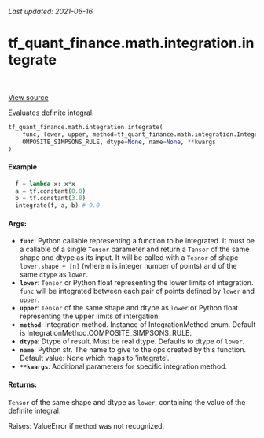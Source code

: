 <!--
This file is generated by a tool. Do not edit directly.
For open-source contributions the docs will be updated automatically.
-->

*Last updated: 2021-06-16.*

<div itemscope itemtype="http://developers.google.com/ReferenceObject">
<meta itemprop="name" content="tf_quant_finance.math.integration.integrate" />
<meta itemprop="path" content="Stable" />
</div>

# tf_quant_finance.math.integration.integrate

<!-- Insert buttons and diff -->

<table class="tfo-notebook-buttons tfo-api" align="left">
</table>

<a target="_blank" href="https://github.com/google/tf-quant-finance/blob/master/tf_quant_finance/math/integration/integrate.py">View source</a>



Evaluates definite integral.

```python
tf_quant_finance.math.integration.integrate(
    func, lower, upper, method=tf_quant_finance.math.integration.IntegrationMethod.C
    OMPOSITE_SIMPSONS_RULE, dtype=None, name=None, **kwargs
)
```



<!-- Placeholder for "Used in" -->

#### Example
```python
  f = lambda x: x*x
  a = tf.constant(0.0)
  b = tf.constant(3.0)
  integrate(f, a, b) # 9.0
```

#### Args:


* <b>`func`</b>: Python callable representing a function to be integrated. It must be a
  callable of a single `Tensor` parameter and return a `Tensor` of the same
  shape and dtype as its input. It will be called with a `Tesnor` of shape
  `lower.shape + [n]` (where n is integer number of points) and of the same
  `dtype` as `lower`.
* <b>`lower`</b>: `Tensor` or Python float representing the lower limits of
  integration. `func` will be integrated between each pair of points defined
  by `lower` and `upper`.
* <b>`upper`</b>: `Tensor` of the same shape and dtype as `lower` or Python float
  representing the upper limits of intergation.
* <b>`method`</b>: Integration method. Instance of IntegrationMethod enum. Default is
  IntegrationMethod.COMPOSITE_SIMPSONS_RULE.
* <b>`dtype`</b>: Dtype of result. Must be real dtype. Defaults to dtype of `lower`.
* <b>`name`</b>: Python str. The name to give to the ops created by this function.
  Default value: None which maps to 'integrate'.
* <b>`**kwargs`</b>: Additional parameters for specific integration method.


#### Returns:

`Tensor` of the same shape and dtype as `lower`, containing the value of the
definite integral.


Raises: ValueError if `method` was not recognized.